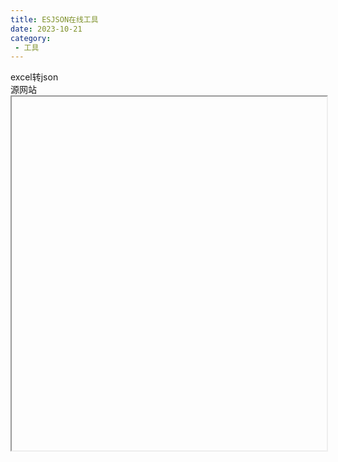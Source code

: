 ```yaml
---
title: ESJSON在线工具
date: 2023-10-21
category:
 - 工具
---
```


<div>
    <el-button type="primary" @click="this.current = this.numSum" plain>excel转json</el-button>
</div>
<a :href=current target='_blank'>源网站</a>
<iframe :src=current width="100%" height="566px"  allowfullscreen="true" frameborder="1" scrolling="Yes" leftmargin="0" topmargin="0"/>

<script>
export default {
  data() {
        return {
            excel2json: 'http://www.esjson.com/exceltojson.html',
            current: 'http://www.esjson.com/exceltojson.html',
        }
    },
    methods: {
    },
};
</script>